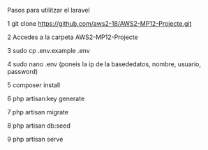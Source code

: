 Pasos para utilitzar el laravel

1 git clone https://github.com/aws2-18/AWS2-MP12-Projecte.git

2 Accedes a la carpeta AWS2-MP12-Projecte

3 sudo cp .env.example .env

4 sudo nano .env (poneis la ip de la basededatos, nombre, usuario, password)

5 composer install

6 php artisan:key generate

7 php artisan migrate

8 php artisan db:seed

9 php artisan serve
